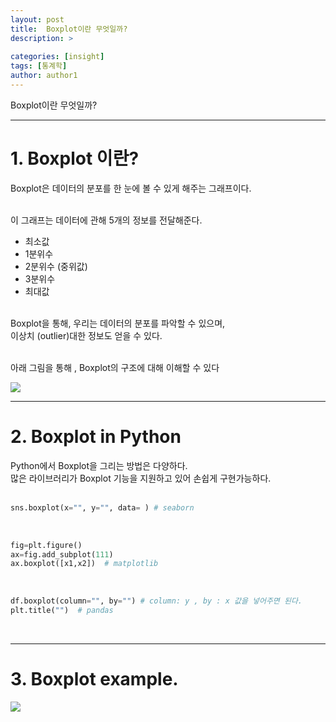 ```yaml
---
layout: post
title:  Boxplot이란 무엇일까?
description: >
  
categories: [insight]
tags: [통계학]
author: author1
---
```


Boxplot이란 무엇일까?

---

# 1. Boxplot 이란? 

Boxplot은 데이터의 분포를 한 눈에 볼 수 있게 해주는 그래프이다.<br><br>

이 그래프는 데이터에 관해 5개의 정보를 전달해준다.<br>

* 최소값<br>
* 1분위수<br>
* 2분위수 (중위값)<br>
* 3분위수<br>
* 최대값<br><br>

Boxplot을 통해, 우리는 데이터의 분포를 파악할 수 있으며,<br>
이상치 (outlier)대한 정보도 얻을 수 있다.<br><br>

아래 그림을 통해 , Boxplot의 구조에 대해 이해할 수 있다<br>


<img src="{{ site.baseurl }}/assets/img/boxplot/boxplot_1.png">

---


# 2. Boxplot in Python

Python에서 Boxplot을 그리는 방법은 다양하다.<br>
많은 라이브러리가 Boxplot 기능을 지원하고 있어 손쉽게 구현가능하다.<br><br>

```` python
sns.boxplot(x="", y="", data= ) # seaborn
````
<br>


```python
fig=plt.figure()
ax=fig.add_subplot(111)
ax.boxplot([x1,x2])  # matplotlib
```

<br>

```python
df.boxplot(column="", by="") # column: y , by : x 값을 넣어주면 된다. 
plt.title("")  # pandas
```
<br>

---


# 3. Boxplot example.


<img src="{{ site.baseurl }}/assets/img/boxplot/boxplot_2.png">
